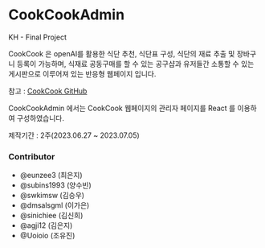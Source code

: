# CookCookAdmin

KH - Final Project


CookCook 은 openAI를 활용한 식단 추천, 식단표 구성, 식단의 재료 추출 및 장바구니 등록이 가능하며,
식재료 공동구매를 할 수 있는 공구샵과 유저들간 소통할 수 있는 게시판으로 이루어져 있는 반응형 웹페이지 입니다.

참고 : [CookCook GitHub](https://github.com/sinichiee/CookCook.git)


CookCookAdmin 에서는 CookCook 웹페이지의 관리자 페이지를 React 를 이용하여 구성하였습니다.


제작기간 : 2주(2023.06.27 ~ 2023.07.05)


### Contributor
- @eunzee3 (최은지)
- @subins1993 (양수빈)
- @swkimsw (김승우)
- @dmsalsgml (이가은)
- @sinichiee (김신희)
- @agji12 (김은지)
- @Uoioio (조유진)

